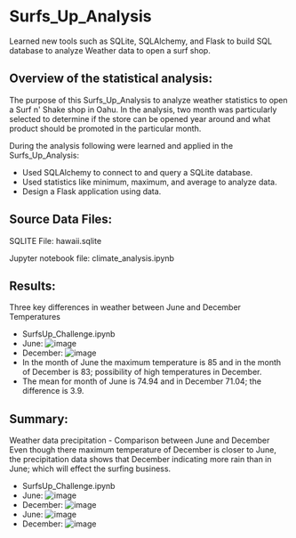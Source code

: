 # Surfs_Up_Analysis
Learned new tools such as SQLite, SQLAlchemy, and Flask to build SQL database to analyze Weather data to open a surf shop.

## Overview of the statistical analysis:
The purpose of this Surfs_Up_Analysis to analyze weather statistics to open a Surf n' Shake shop in Oahu.
In the analysis, two month was particularly selected to determine if the store can be opened year around and what product should be promoted in the particular month.

 During the analysis following were learned and applied in the Surfs_Up_Analysis:
  * Used SQLAlchemy to connect to and query a SQLite database.
  * Used statistics like minimum, maximum, and average to analyze data.
  * Design a Flask application using data.

## Source Data Files:

SQLITE File:
hawaii.sqlite

Jupyter notebook file: 
climate_analysis.ipynb

## Results:

Three key differences in weather between June and December Temperatures
  * SurfsUp_Challenge.ipynb
  * June: ![image](https://user-images.githubusercontent.com/79486450/116827943-cb8f1600-ab69-11eb-86cb-a85c6b3fbac3.png)
  * December: ![image](https://user-images.githubusercontent.com/79486450/116827967-e2356d00-ab69-11eb-84ea-71dad75e5501.png)
  * In the month of June the maximum temperature is 85 and in the month of December is 83; possibility of high temperatures in December.
  * The mean for month of June is 74.94 and in December 71.04; the difference is 3.9.
  
## Summary:

Weather data precipitation - Comparison between June and December
Even though there maximum temperature of December is closer to June, the precipitation data shows that December indicating more rain than in June; which will effect the surfing business.
* SurfsUp_Challenge.ipynb
* June:  ![image](https://user-images.githubusercontent.com/79486450/116829984-532e5200-ab75-11eb-9002-800deac03b6c.png)
* December: ![image](https://user-images.githubusercontent.com/79486450/116829997-680ae580-ab75-11eb-89e0-c0b5718a5d52.png)
* June:  ![image](https://user-images.githubusercontent.com/79486450/116830048-9688c080-ab75-11eb-9c73-4e767403c08d.png)
* December: ![image](https://user-images.githubusercontent.com/79486450/116830059-a902fa00-ab75-11eb-8bde-d3dba8380a68.png)
 
